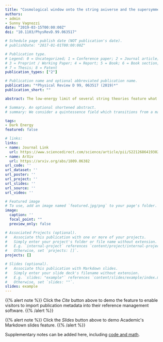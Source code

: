 ```yaml
---
title: "Cosmological window onto the string axiverse and the supersymmetry breaking scale"
authors:
- admin
- Sunny Vagnozzi
date: "2019-03-15T00:00:00Z"
doi: "10.1103/PhysRevD.99.063517"

# Schedule page publish date (NOT publication's date).
# publishDate: "2017-01-01T00:00:00Z"

# Publication type.
# Legend: 0 = Uncategorized; 1 = Conference paper; 2 = Journal article;
# 3 = Preprint / Working Paper; 4 = Report; 5 = Book; 6 = Book section;
# 7 = Thesis; 8 = Patent
publication_types: ["2"]

# Publication name and optional abbreviated publication name.
publication: "*Physical Review D 99, 063517 (2019)*"
publication_short: ""

abstract: The low-energy limit of several string theories feature what is known as the *axiverse*, i.e. a plethora of light axions with masses spanning various orders of magnitude. Within the simplest picture, the masses of the resulting axions depend on two parameters: a hard non-perturbative scale $\mu$ (which in turn is related to the supersymmetry breaking scale $M_{\rm susy}$), and the dimensionless instanton action $S$ responsible for breaking the axion shift symmetry and generating the axion potential. In this work, we explore whether these two parameters can be probed using cosmology. Considering for definiteness the case where the axion is present during inflation, we perform a series of Bayesian inference analyses taking into account current limits on the tensor-to-scalar ratio and the primordial isocurvature fraction, and measurements of the dark matter energy density today. Adopting string-inspired flat priors on $\log_{10}M_{\rm susy}$ and $S$, and imposing that $M_{\rm susy}$ be sub-Planckian, we find $S=198\pm28$ at 68\% confidence level (C.L.), in striking agreement with the theoretical expectation that $S \approx 200$, whereas $M_{\rm susy}$ remains unconstrained. We find that these bounds imply $\log_{10}\(m_a/{\rm eV}\) = -21.5^{+1.3}_{-2.3}$ at 68\%~C.L., with $m_a$ the axion mass, suggesting that cosmological data complemented with string-inspired priors select a quite narrow axion mass range within the axiverse. We find that $M_{\rm susy}$ remains unconstrained due to a fundamental parameter degeneracy with $S$. We therefore explore the impact of fixing $S=198$ and $S=153$, respectively the inferred mean and 2$\sigma$ lower limit of $S$. In the former case we find $\log_{10}\(M_{\rm susy}/{\rm TeV}\) = 7.8^{+1.4}_{-2.4}$ at 68\%~C.L., while in the latter case we find $M_{\rm susy} \lesssim 8 \times 10^3\,{\rm TeV}$ at 95\%~C.L., which could lead to potentially interesting signatures at the proposed 100 TeV collider. For consistency, we perform a final analysis where we do not impose string-inspired priors, but flat priors on $\log_{10}m_a$ and $\log_{10}f_a$, with $f_a$ the axion decay scale. In this case we find $\log_{10} (m_a/{\rm eV}) = -11.1^{+11.5}_{-5.9}$ and $\log_{10}(f_a/M_{\rm Pl}) = -5.5^{+1.7}_{-3.1}$ at 68\% C.L. (with $M_{\rm Pl}$ the reduced Planck mass), thus mildly disfavoring the ultra-light axion region, but consistent with the value of $m_a$ inferred by Klaer and Moore assuming that the axion makes up all the dark matter. This result differs from that of our first string-inspired analysis because imposing that the supersymmetry breaking scale lie below the Planck scale leads to a preference for lower axion masses, in agreement with theoretical results.

# Summary. An optional shortened abstract.
# summary: We consider a quintessence field which transitions from a matter-like to a cosmological constant behaviour between recombination and the present time. We aim at easing the tension in the measurement of the present Hubble rate, and we assess the $\Lambda$CDM model properly enlarged to include our quintessence field against cosmological observations. The model does not address the scope we proposed. This result allows us to exclude a class of quintessential models as a solution to the tension in the Hubble constant measurements.

tags:
- Dark Energy
featured: false

# links:
links:
- name: Journal Link
  url: https://www.sciencedirect.com/science/article/pii/S2212686419302134?via\%3Dihub
- name: ArXiv
  url: https://arxiv.org/abs/1809.06382
url_code: ''
url_dataset: ''
url_poster: ''
url_project: ''
url_slides: ''
url_source: ''
url_video: ''

# Featured image
# To use, add an image named `featured.jpg/png` to your page's folder. 
image:
  caption: ''
  focal_point: ""
  preview_only: false

# Associated Projects (optional).
#   Associate this publication with one or more of your projects.
#   Simply enter your project's folder or file name without extension.
#   E.g. `internal-project` references `content/project/internal-project/index.md`.
#   Otherwise, set `projects: []`.
projects: []

# Slides (optional).
#   Associate this publication with Markdown slides.
#   Simply enter your slide deck's filename without extension.
#   E.g. `slides: "example"` references `content/slides/example/index.md`.
#   Otherwise, set `slides: ""`.
slides: example
---
```


{{% alert note %}}
Click the *Cite* button above to demo the feature to enable visitors to import publication metadata into their reference management software.
{{% /alert %}}

{{% alert note %}}
Click the *Slides* button above to demo Academic's Markdown slides feature.
{{% /alert %}}

Supplementary notes can be added here, including [code and math](https://sourcethemes.com/academic/docs/writing-markdown-latex/).
